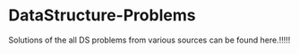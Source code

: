 # DataStructure-Problems

Solutions of the all DS problems from various sources can be found here.!!!!!
